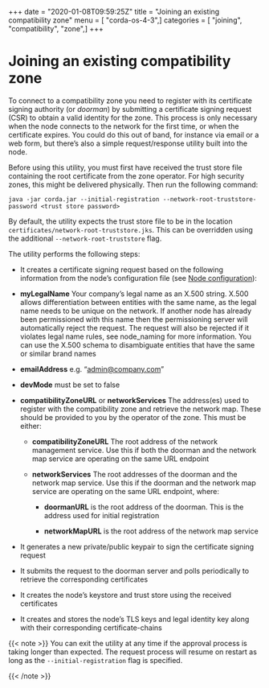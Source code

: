+++
date = "2020-01-08T09:59:25Z"
title = "Joining an existing compatibility zone"
menu = [ "corda-os-4-3",]
categories = [ "joining", "compatibility", "zone",]
+++



# Joining an existing compatibility zone

To connect to a compatibility zone you need to register with its certificate signing authority (or *doorman*) by
            submitting a certificate signing request (CSR) to obtain a valid identity for the zone. This process is only necessary
            when the node connects to the network for the first time, or when the certificate expires. You could do this out of
            band, for instance via email or a web form, but there’s also a simple request/response utility built into the node.

Before using this utility, you must first have received the trust store file containing the root certificate from the
            zone operator. For high security zones, this might be delivered physically. Then run the following command:

`java -jar corda.jar --initial-registration --network-root-truststore-password <trust store password>`

By default, the utility expects the trust store file to be in the location `certificates/network-root-truststore.jks`.
            This can be overridden using the additional `--network-root-truststore` flag.

The utility performs the following steps:


* It creates a certificate signing request based on the following information from the node’s configuration file (see
                    [Node configuration](corda-configuration-file.md)):


* **myLegalName** Your company’s legal name as an X.500 string. X.500 allows differentiation between entities with the same
                            name, as the legal name needs to be unique on the network. If another node has already been permissioned with this
                            name then the permissioning server will automatically reject the request. The request will also be rejected if it
                            violates legal name rules, see node_naming for more information. You can use the X.500 schema to disambiguate
                            entities that have the same or similar brand names


* **emailAddress** e.g. “[admin@company.com](mailto:admin@company.com)”


* **devMode** must be set to false


* **compatibilityZoneURL** or **networkServices** The address(es) used to register with the compatibility zone and
                            retrieve the network map. These should be provided to you by the operator of the zone. This must be either:


    * **compatibilityZoneURL** The root address of the network management service. Use this if both the doorman and the
                                    network map service are operating on the same URL endpoint


    * **networkServices** The root addresses of the doorman and the network map service. Use this if the doorman and the
                                    network map service are operating on the same URL endpoint, where:


        * **doormanURL** is the root address of the doorman. This is the address used for initial registration


        * **networkMapURL** is the root address of the network map service





* It generates a new private/public keypair to sign the certificate signing request


* It submits the request to the doorman server and polls periodically to retrieve the corresponding certificates


* It creates the node’s keystore and trust store using the received certificates


* It creates and stores the node’s TLS keys and legal identity key along with their corresponding certificate-chains



{{< note >}}
You can exit the utility at any time if the approval process is taking longer than expected. The request
                process will resume on restart as long as the `--initial-registration` flag is specified.

{{< /note >}}

